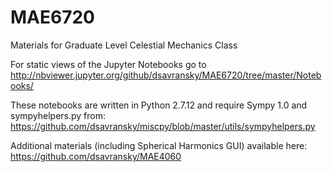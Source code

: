 # MAE6720
Materials for Graduate Level Celestial Mechanics Class

For static views of the Jupyter Notebooks go to http://nbviewer.jupyter.org/github/dsavransky/MAE6720/tree/master/Notebooks/ 

These notebooks are written in Python 2.7.12 and require Sympy 1.0 and sympyhelpers.py from: https://github.com/dsavransky/miscpy/blob/master/utils/sympyhelpers.py

Additional materials (including Spherical Harmonics GUI) available here: https://github.com/dsavransky/MAE4060
